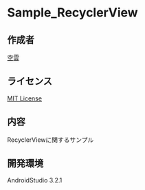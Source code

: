# Sample_RecyclerView


## 作成者 
[空雲](https://croud.jp/)

## ライセンス
[MIT License](https://opensource.org/licenses/mit-license.php)

## 内容
RecyclerViewに関するサンプル

## 開発環境
AndroidStudio 3.2.1
